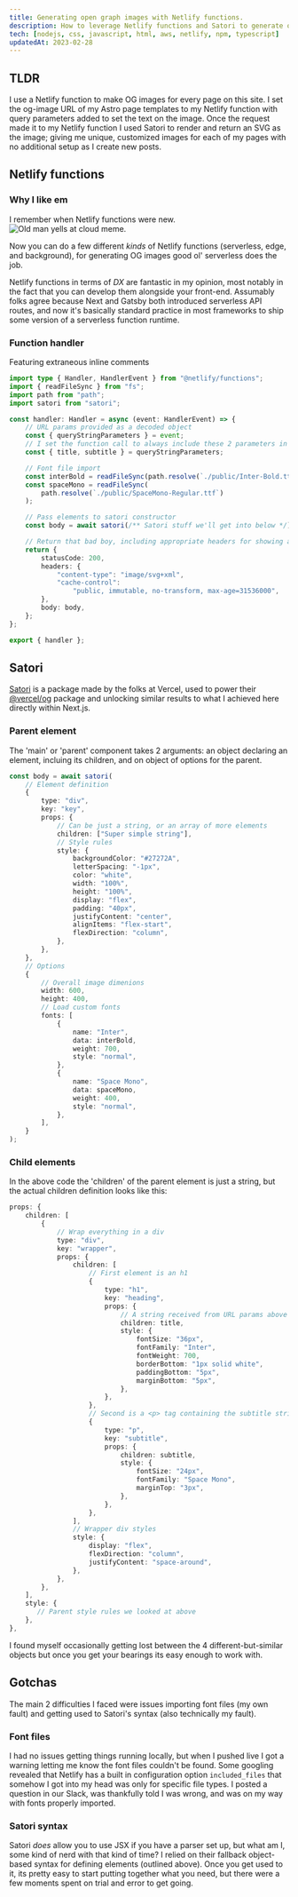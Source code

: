 ```yaml
---
title: Generating open graph images with Netlify functions.
description: How to leverage Netlify functions and Satori to generate open graph images for your site.
tech: [nodejs, css, javascript, html, aws, netlify, npm, typescript]
updatedAt: 2023-02-28
---
```

## TLDR

I use a Netlify function to make OG images for every page on this site. I set the og-image URL of my Astro page templates to my Netlify function with query parameters added to set the text on the image. Once the request made it to my Netlify function I used Satori to render and return an SVG as the image; giving me unique, customized images for each of my pages with no additional setup as I create new posts.

## Netlify functions

### Why I like em

I remember when Netlify functions were new.
![Old man yells at cloud meme.](/old-man-yells.jpeg)

Now you can do a few different _kinds_ of Netlify functions (serverless, edge, and background), for generating OG images good ol' serverless does the job.

Netlify functions in terms of _DX_ are fantastic in my opinion, most notably in the fact that you can develop them alongside your front-end. Assumably folks agree because Next and Gatsby both introduced serverless API routes, and now it's basically standard practice in most frameworks to ship some version of a serverless function runtime.

### Function handler

Featuring extraneous inline comments

```typescript
import type { Handler, HandlerEvent } from "@netlify/functions";
import { readFileSync } from "fs";
import path from "path";
import satori from "satori";

const handler: Handler = async (event: HandlerEvent) => {
	// URL params provided as a decoded object
	const { queryStringParameters } = event;
	// I set the function call to always include these 2 parameters in my Astro template
	const { title, subtitle } = queryStringParameters;

	// Font file import
	const interBold = readFileSync(path.resolve(`./public/Inter-Bold.ttf`));
	const spaceMono = readFileSync(
		path.resolve(`./public/SpaceMono-Regular.ttf`)
	);

	// Pass elements to satori constructor
	const body = await satori(/** Satori stuff we'll get into below */);

	// Return that bad boy, including appropriate headers for showing an SVG
	return {
		statusCode: 200,
		headers: {
			"content-type": "image/svg+xml",
			"cache-control":
				"public, immutable, no-transform, max-age=31536000",
		},
		body: body,
	};
};

export { handler };
```

## Satori

[Satori](https://github.com/vercel/satori) is a package made by the folks at Vercel, used to power their [@vercel/og](https://www.npmjs.com/package/@vercel/og) package and unlocking similar results to what I achieved here directly within Next.js.

### Parent element

The 'main' or 'parent' component takes 2 arguments: an object declaring an element, incluing its children, and on object of options for the parent.

```typescript
const body = await satori(
	// Element definition
	{
		type: "div",
		key: "key",
		props: {
			// Can be just a string, or an array of more elements
			children: ["Super simple string"],
			// Style rules
			style: {
				backgroundColor: "#27272A",
				letterSpacing: "-1px",
				color: "white",
				width: "100%",
				height: "100%",
				display: "flex",
				padding: "40px",
				justifyContent: "center",
				alignItems: "flex-start",
				flexDirection: "column",
			},
		},
	},
	// Options
	{
		// Overall image dimenions
		width: 600,
		height: 400,
		// Load custom fonts
		fonts: [
			{
				name: "Inter",
				data: interBold,
				weight: 700,
				style: "normal",
			},
			{
				name: "Space Mono",
				data: spaceMono,
				weight: 400,
				style: "normal",
			},
		],
	}
);
```

### Child elements

In the above code the 'children' of the parent element is just a string, but the actual children definition looks like this:

```typescript
props: {
    children: [
        {
            // Wrap everything in a div
            type: "div",
            key: "wrapper",
            props: {
                children: [
                    // First element is an h1
                    {
                        type: "h1",
                        key: "heading",
                        props: {
                            // A string received from URL params above
                            children: title,
                            style: {
                                fontSize: "36px",
                                fontFamily: "Inter",
                                fontWeight: 700,
                                borderBottom: "1px solid white",
                                paddingBottom: "5px",
                                marginBottom: "5px",
                            },
                        },
                    },
                    // Second is a <p> tag containing the subtitle string
                    {
                        type: "p",
                        key: "subtitle",
                        props: {
                            children: subtitle,
                            style: {
                                fontSize: "24px",
                                fontFamily: "Space Mono",
                                marginTop: "3px",
                            },
                        },
                    },
                ],
                // Wrapper div styles
                style: {
                    display: "flex",
                    flexDirection: "column",
                    justifyContent: "space-around",
                },
            },
        },
    ],
    style: {
       // Parent style rules we looked at above
    },
},

```
I found myself occasionally getting lost between the 4 different-but-similar objects but once you get your bearings its easy enough to work with.

## Gotchas
The main 2 difficulties I faced were issues importing font files (my own fault) and getting used to Satori's syntax (also technically my fault).
### Font files

I had no issues getting things running locally, but when I pushed live I got a warning letting me know the font files couldn't be found. Some googling revealed that Netlify has a built in configuration option `included_files` that somehow I got into my head was only for specific file types. I posted a question in our Slack, was thankfully told I was wrong, and was on my way with fonts properly imported.

### Satori syntax

Satori _does_ allow you to use JSX if you have a parser set up, but what am I, some kind of nerd with that kind of time? I relied on their fallback object-based syntax for defining elements (outlined above). Once you get used to it, its pretty easy to start putting together what you need, but there were a few moments spent on trial and error to get going.
